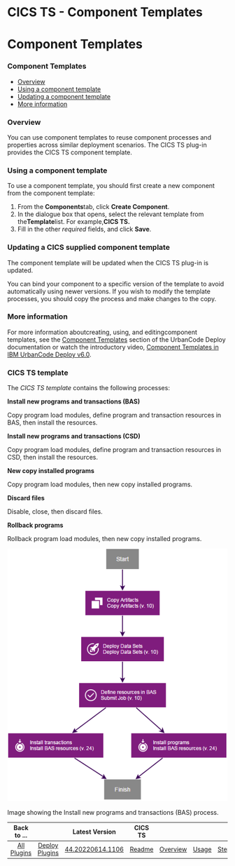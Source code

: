 
CICS TS - Component Templates
=============================

# Component Templates


### Component Templates



* [Overview](#overview)
* [Using a component template](#using)
* [Updating a component template](#updating)
* [More information](#more_info)

### Overview

You can use component templates to reuse component processes and properties across similar deployment scenarios. The CICS TS plug-in provides the CICS TS component template.

### Using a component template

To use a component template, you should first create a new component from the component template:

1. From the **Components**tab, click **Create Component**.
2. In the dialogue box that opens, select the relevant template from the****Template****list. For example,**CICS TS.**
3. Fill in the other *required* fields, and click **Save**.

### Updating a CICS supplied component template

The component template will be updated when the CICS TS plug-in is updated.

You can bind your component to a specific version of the template to avoid automatically using newer versions. If you wish to modify the template processes, you should copy the process and make changes to the copy.

### More information

For more information aboutcreating, using, and editingcomponent templates, see the [Component Templates](https://www.ibm.com/support/knowledgecenter/SS4GSP_7.1.1/com.ibm.udeploy.doc/topics/comp_template.html "Component Templates") section of the UrbanCode Deploy documentation or watch the introductory video, [Component Templates in IBM UrbanCode Deploy v6.0](https://mediacenter.ibm.com/media/Component+Templates+in+IBM+UrbanCode+Deploy+v6.0/0_m7rucqyz "Component Templates in IBM UrbanCode Deploy v6.0").

### CICS TS template

The *CICS TS template* contains the following processes:

**Install new programs and transactions (BAS)**

Copy program load modules, define program and transaction resources in BAS, then install the resources.

**Install new programs and transactions (CSD)**

Copy program load modules, define program and transaction resources in CSD, then install the resources.

**New copy installed programs**

Copy program load modules, then new copy installed programs.

**Discard files**

Disable, close, then discard files.

**Rollback programs**

Rollback program load modules, then new copy installed programs.

![Image showing the 'Install new programs and transactions (BAS)' process.](install_bas_programs.png)

Image showing the Install new programs and transactions (BAS) process.


|Back to ...||Latest Version|CICS TS ||||||
| :---: | :---: | :---: | :---: | :---: | :---: | :---: | :---: | :---: |
|[All Plugins](../../index.md)|[Deploy Plugins](../README.md)|[44.20220614.1106](https://raw.githubusercontent.com/UrbanCode/IBM-UCD-PLUGINS/main/files/CICS/cics-44.20220614-1106.zip)|[Readme](README.md)|[Overview](overview.md)|[Usage](usage.md)|[Steps](steps.md)|[Troubleshooting](troubleshooting.md)|[Downloads](downloads.md)|
